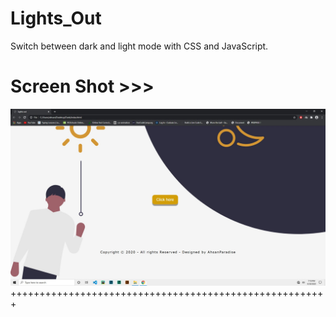 # Lights_Out
Switch between dark and light mode with CSS and JavaScript.

# Screen Shot >>>
![alt text](https://github.com/AhsanParadise/Lights_Out/blob/master/ScreenShot.jpg?raw=true)
+++++++++++++++++++++++++++++++++++++++++++++++++++++++
